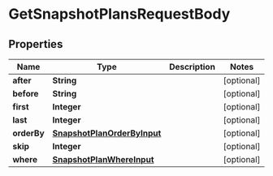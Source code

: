 

# GetSnapshotPlansRequestBody


## Properties

Name | Type | Description | Notes
------------ | ------------- | ------------- | -------------
**after** | **String** |  |  [optional]
**before** | **String** |  |  [optional]
**first** | **Integer** |  |  [optional]
**last** | **Integer** |  |  [optional]
**orderBy** | [**SnapshotPlanOrderByInput**](SnapshotPlanOrderByInput.md) |  |  [optional]
**skip** | **Integer** |  |  [optional]
**where** | [**SnapshotPlanWhereInput**](SnapshotPlanWhereInput.md) |  |  [optional]



